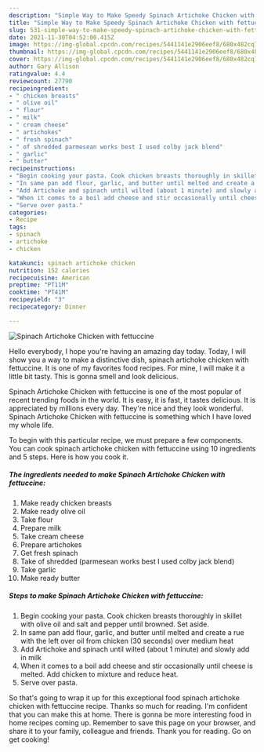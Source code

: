 ```yaml
---
description: "Simple Way to Make Speedy Spinach Artichoke Chicken with fettuccine"
title: "Simple Way to Make Speedy Spinach Artichoke Chicken with fettuccine"
slug: 531-simple-way-to-make-speedy-spinach-artichoke-chicken-with-fettuccine
date: 2021-11-30T04:52:00.415Z
image: https://img-global.cpcdn.com/recipes/5441141e2906eef8/680x482cq70/spinach-artichoke-chicken-with-fettuccine-recipe-main-photo.jpg
thumbnail: https://img-global.cpcdn.com/recipes/5441141e2906eef8/680x482cq70/spinach-artichoke-chicken-with-fettuccine-recipe-main-photo.jpg
cover: https://img-global.cpcdn.com/recipes/5441141e2906eef8/680x482cq70/spinach-artichoke-chicken-with-fettuccine-recipe-main-photo.jpg
author: Gary Allison
ratingvalue: 4.4
reviewcount: 27790
recipeingredient:
- " chicken breasts"
- " olive oil"
- " flour"
- " milk"
- " cream cheese"
- " artichokes"
- " fresh spinach"
- " of shredded parmesean works best I used colby jack blend"
- " garlic"
- " butter"
recipeinstructions:
- "Begin cooking your pasta. Cook chicken breasts thoroughly in skillet with olive oil and salt and pepper until browned. Set aside."
- "In same pan add flour, garlic, and butter until melted and create a rue with the left over oil from chicken (30 seconds) over medium heat"
- "Add Artichoke and spinach until wilted (about 1 minute) and slowly add in milk"
- "When it comes to a boil add cheese and stir occasionally until cheese is melted. Add chicken to mixture and reduce heat."
- "Serve over pasta."
categories:
- Recipe
tags:
- spinach
- artichoke
- chicken

katakunci: spinach artichoke chicken 
nutrition: 152 calories
recipecuisine: American
preptime: "PT11M"
cooktime: "PT41M"
recipeyield: "3"
recipecategory: Dinner

---
```



![Spinach Artichoke Chicken with fettuccine](https://img-global.cpcdn.com/recipes/5441141e2906eef8/680x482cq70/spinach-artichoke-chicken-with-fettuccine-recipe-main-photo.jpg)

Hello everybody, I hope you're having an amazing day today. Today, I will show you a way to make a distinctive dish, spinach artichoke chicken with fettuccine. It is one of my favorites food recipes. For mine, I will make it a little bit tasty. This is gonna smell and look delicious.



Spinach Artichoke Chicken with fettuccine is one of the most popular of recent trending foods in the world. It is easy, it is fast, it tastes delicious. It is appreciated by millions every day. They're nice and they look wonderful. Spinach Artichoke Chicken with fettuccine is something which I have loved my whole life.


To begin with this particular recipe, we must prepare a few components. You can cook spinach artichoke chicken with fettuccine using 10 ingredients and 5 steps. Here is how you cook it.

<!--inarticleads1-->

##### The ingredients needed to make Spinach Artichoke Chicken with fettuccine:

1. Make ready  chicken breasts
1. Make ready  olive oil
1. Take  flour
1. Prepare  milk
1. Take  cream cheese
1. Prepare  artichokes
1. Get  fresh spinach
1. Take  of shredded (parmesean works best I used colby jack blend)
1. Take  garlic
1. Make ready  butter




<!--inarticleads2-->

##### Steps to make Spinach Artichoke Chicken with fettuccine:

1. Begin cooking your pasta. Cook chicken breasts thoroughly in skillet with olive oil and salt and pepper until browned. Set aside.
1. In same pan add flour, garlic, and butter until melted and create a rue with the left over oil from chicken (30 seconds) over medium heat
1. Add Artichoke and spinach until wilted (about 1 minute) and slowly add in milk
1. When it comes to a boil add cheese and stir occasionally until cheese is melted. Add chicken to mixture and reduce heat.
1. Serve over pasta.




So that's going to wrap it up for this exceptional food spinach artichoke chicken with fettuccine recipe. Thanks so much for reading. I'm confident that you can make this at home. There is gonna be more interesting food in home recipes coming up. Remember to save this page on your browser, and share it to your family, colleague and friends. Thank you for reading. Go on get cooking!
